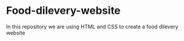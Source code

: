 # Food-dilevery-website
In this repository we are using HTML and CSS to create a food dilevery website
